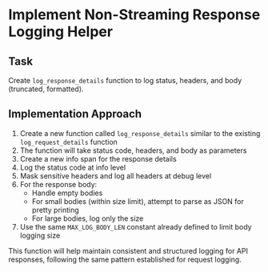 # Implement Non-Streaming Response Logging Helper

## Task
Create `log_response_details` function to log status, headers, and body (truncated, formatted).

## Implementation Approach
1. Create a new function called `log_response_details` similar to the existing `log_request_details` function
2. The function will take status code, headers, and body as parameters
3. Create a new info span for the response details
4. Log the status code at info level
5. Mask sensitive headers and log all headers at debug level
6. For the response body:
   - Handle empty bodies
   - For small bodies (within size limit), attempt to parse as JSON for pretty printing
   - For large bodies, log only the size
7. Use the same `MAX_LOG_BODY_LEN` constant already defined to limit body logging size

This function will help maintain consistent and structured logging for API responses, following the same pattern established for request logging.